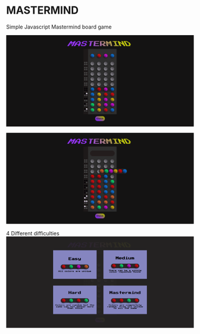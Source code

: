 # MASTERMIND
Simple Javascript Mastermind board game

![Game won](https://github.com/JuliusCaesar02/mastermind/blob/master/Mastermind%20img/Mastermind%20won%20game.png?raw=true "Game won")

![Color menu](https://github.com/JuliusCaesar02/mastermind/blob/master/Mastermind%20img/Mastermind%20color%20menu.png?raw=true "Color menu")

4 Different difficulties
![Difficulty menu](https://github.com/JuliusCaesar02/mastermind/blob/master/Mastermind%20img/Mastermind%20difficulty%20menu.png?raw=true "Difficulty menu")
